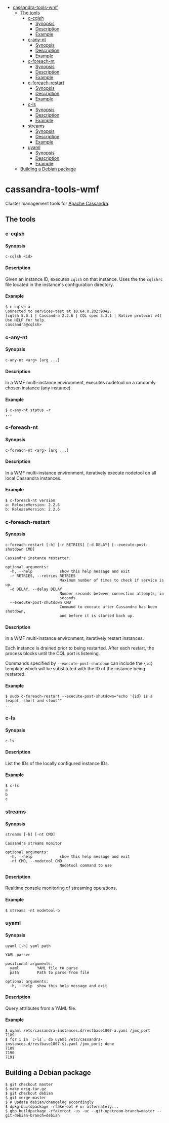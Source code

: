 <!-- START doctoc generated TOC please keep comment here to allow auto update -->
<!-- DON'T EDIT THIS SECTION, INSTEAD RE-RUN doctoc TO UPDATE -->


- [cassandra-tools-wmf](#cassandra-tools-wmf)
  - [The tools](#the-tools)
    - [c-cqlsh](#c-cqlsh)
      - [Synopsis](#synopsis)
      - [Description](#description)
      - [Example](#example)
    - [c-any-nt](#c-any-nt)
      - [Synopsis](#synopsis-1)
      - [Description](#description-1)
      - [Example](#example-1)
    - [c-foreach-nt](#c-foreach-nt)
      - [Synopsis](#synopsis-2)
      - [Description](#description-2)
      - [Example](#example-2)
    - [c-foreach-restart](#c-foreach-restart)
      - [Synopsis](#synopsis-3)
      - [Description](#description-3)
      - [Example](#example-3)
    - [c-ls](#c-ls)
      - [Synopsis](#synopsis-4)
      - [Description](#description-4)
      - [Example](#example-4)
    - [streams](#streams)
      - [Synopsis](#synopsis-5)
      - [Description](#description-5)
      - [Example](#example-5)
    - [uyaml](#uyaml)
      - [Synopsis](#synopsis-6)
      - [Description](#description-6)
      - [Example](#example-6)
  - [Building a Debian package](#building-a-debian-package)

<!-- END doctoc generated TOC please keep comment here to allow auto update -->

cassandra-tools-wmf
===================

Cluster management tools for [Apache Cassandra](http://cassandra.apache.org).

The tools
---------

### c-cqlsh
#### Synopsis
`c-cqlsh <id>`
#### Description
Given an instance ID, executes `cqlsh` on that instance.  Uses the the `cqlshrc` file located in the instance's configuration directory.
#### Example
    $ c-cqlsh a
    Connected to services-test at 10.64.0.202:9042.
    [cqlsh 5.0.1 | Cassandra 2.2.6 | CQL spec 3.3.1 | Native protocol v4]
    Use HELP for help.
    cassandra@cqlsh>

### c-any-nt
#### Synopsis
`c-any-nt <arg> [arg ...]`
#### Description
In a WMF multi-instance environment, executes nodetool on a randomly chosen instance (any instance).
#### Example
    $ c-any-nt status -r
    ...

### c-foreach-nt
#### Synopsis
`c-foreach-nt <arg> [arg ...]`
#### Description
In a WMF multi-instance environment, iteratively execute nodetool on all local Cassandra instances.
#### Example
    $ c-foreach-nt version
    a: ReleaseVersion: 2.2.6
    b: ReleaseVersion: 2.2.6

### c-foreach-restart
#### Synopsis
    c-foreach-restart [-h] [-r RETRIES] [-d DELAY] [--execute-post-shutdown CMD]
    
    Cassandra instance restarter.
    
    optional arguments:
      -h, --help            show this help message and exit
      -r RETRIES, --retries RETRIES
                            Maximum number of times to check if service is up.
      -d DELAY, --delay DELAY
                            Number seconds between connection attempts, in
                            seconds.
      --execute-post-shutdown CMD
                            Command to execute after Cassandra has been shutdown,
                            and before it is started back up.
    
#### Description
In a WMF multi-instance environment, iteratively restart instances.

Each instance is drained prior to being restarted.  After each restart, the process blocks
until the CQL port is listening.

Commands specified by `--execute-post-shutdown` can include the `{id}` template which will
be substituted with the ID of the instance being restarted.
#### Example
    $ sudo c-foreach-restart --execute-post-shutdown="echo '{id} is a teapot, short and stout'"
    ...

### c-ls
#### Synopsis
`c-ls`
#### Description
List the IDs of the locally configured instance IDs.
#### Example
    $ c-ls
    a
    b
    c

### streams
#### Synopsis
    streams [-h] [-nt CMD]
    
    Cassandra streams monitor
    
    optional arguments:
      -h, --help            show this help message and exit
      -nt CMD, --nodetool CMD
                            Nodetool command to use
    
#### Description
Realtime console monitoring of streaming operations.
#### Example
    $ streams -nt nodetool-b

### uyaml
#### Synopsis
    uyaml [-h] yaml path
    
    YAML parser
    
    positional arguments:
      yaml        YAML file to parse
      path        Path to parse from file
    
    optional arguments:
      -h, --help  show this help message and exit
    
#### Description
Query attributes from a YAML file.
#### Example
    $ uyaml /etc/cassandra-instances.d/restbase1007-a.yaml /jmx_port
    7189
    $ for i in `c-ls`; do uyaml /etc/cassandra-instances.d/restbase1007-$i.yaml /jmx_port; done
    7189
    7190
    7191


Building a Debian package
-------------------------
    $ git checkout master
    $ make orig.tar.gz
    $ git checkout debian
    $ git merge master
    $ # Update debian/changelog accordingly
    $ dpkg-buildpackage -rfakeroot # or alternately...
    $ gbp buildpackage -rfakeroot -us -uc --git-upstream-branch=master --git-debian-branch=debian
    
